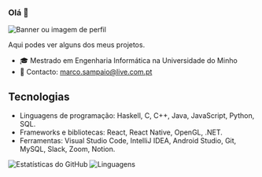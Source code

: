 ### Olá 👋

![Banner ou imagem de perfil](https://www.google.pt/url?sa=i&url=https%3A%2F%2Fwww.dreamstime.com%2Fphotos-images%2Fnew-year-2023-banner.html&psig=AOvVaw3e1dJfMz_i3ikZDvB20Wk3&ust=1680135936893000&source=images&cd=vfe&ved=0CBAQjRxqFwoTCNi3w5_w__0CFQAAAAAdAAAAABAp)


Aqui podes ver alguns dos meus projetos.

- 🎓 Mestrado em Engenharia Informática na Universidade do Minho 
- 📧 Contacto: marco.sampaio@live.com.pt


## Tecnologias

- Linguagens de programação: Haskell, C, C++, Java, JavaScript, Python, SQL.
- Frameworks e bibliotecas: React, React Native, OpenGL, .NET.
- Ferramentas: Visual Studio Code, IntelliJ IDEA, Android Studio, Git, MySQL, Slack, Zoom, Notion.



![Estatísticas do GitHub](https://github-readme-stats.vercel.app/api?username=marcosampaio99&show_icons=true&theme=radical)
![Linguagens](https://github-readme-stats.vercel.app/api/top-langs/?username=marcosampaio99&layout=compact&theme=radical)



<!--
**marcosampaio99/marcosampaio99** é um repositório ✨ _especial_ ✨ porque seu `README.md` (este arquivo) aparece no seu perfil do GitHub.

Aqui estão algumas ideias para você começar:

- 🔭 Estou atualmente trabalhando em ...
- 🌱 Estou atualmente aprendendo ...
- 👯 Estou procurando colaborar em ...
- 🤔 Estou procurando ajuda com ...
- 💬 Pergunte-me sobre ...
- 📫 Como me encontrar: ...
- 😄 Pronomes: ...
- ⚡ Curiosidade: ...
-->
